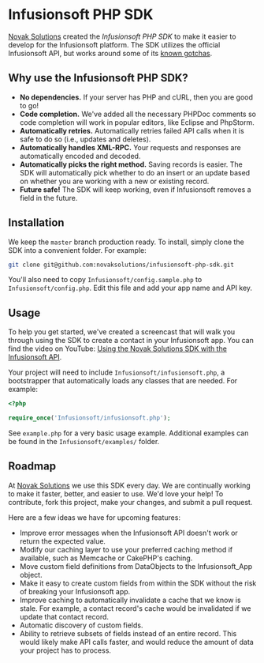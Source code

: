 # Infusionsoft PHP SDK

[Novak Solutions](http://novaksolutions.com/?utm_source=github&utm_medium=readme&utm_campaign=homepage) created the *Infusionsoft PHP SDK* to make it easier to develop for the Infusionsoft platform. The SDK utilizes the official Infusionsoft API, but works around some of its [known gotchas](http://novaksolutions.com/infusionsoft-api-gotchas/?utm_source=github&utm_medium=readme&utm_campaign=gotchas).

## Why use the Infusionsoft PHP SDK?

 - **No dependencies.** If your server has PHP and cURL, then you are good to go!
 - **Code completion.** We've added all the necessary PHPDoc comments so code completion will work in popular editors, like Eclipse and PhpStorm.
 - **Automatically retries.** Automatically retries failed API calls when it is safe to do so (i.e., updates and deletes).
 - **Automatically handles XML-RPC.** Your requests and responses are automatically encoded and decoded.
 - **Automatically picks the right method.** Saving records is easier. The SDK will automatically pick whether to do an insert or an update based on whether you are working with a new or existing record.
 - **Future safe!** The SDK will keep working, even if Infusionsoft removes a field in the future.

## Installation

We keep the `master` branch production ready. To install, simply clone the SDK into a convenient folder. For example:

```sh
git clone git@github.com:novaksolutions/infusionsoft-php-sdk.git
```

You'll also need to copy `Infusionsoft/config.sample.php` to `Infusionsoft/config.php`. Edit this file and add your app name and API key.

## Usage

To help you get started, we've created a screencast that will walk you through using the SDK to create a contact in your Infusionsoft app. You can find the video on YouTube: [Using the Novak Solutions SDK with the Infusionsoft API](http://youtu.be/I4NvbIKrE1E).

Your project will need to include `Infusionsoft/infusionsoft.php`, a bootstrapper that automatically loads any classes that are needed. For example:

```php
<?php

require_once('Infusionsoft/infusionsoft.php');
```

See `example.php` for a very basic usage example. Additional examples can be found in the `Infusionsoft/examples/` folder.

## Roadmap

At [Novak Solutions](http://novaksolutions.com/?utm_source=github&utm_medium=readme&utm_campaign=homepage) we use this SDK every day. We are continually working to make it faster, better, and easier to use. We'd love your help! To contribute, fork this project, make your changes, and submit a pull request.

Here are a few ideas we have for upcoming features:

 - Improve error messages when the Infusionsoft API doesn't work or return the expected value.
 - Modify our caching layer to use your preferred caching method if available, such as Memcache or CakePHP's caching.
 - Move custom field definitions from DataObjects to the Infusionsoft_App object.
 - Make it easy to create custom fields from within the SDK without the risk of breaking your Infusionsoft app.
 - Improve caching to automatically invalidate a cache that we know is stale. For example, a contact record's cache would be invalidated if we update that contact record.
 - Automatic discovery of custom fields.
 - Ability to retrieve subsets of fields instead of an entire record. This would likely make API calls faster, and would reduce the amount of data your project has to process.
